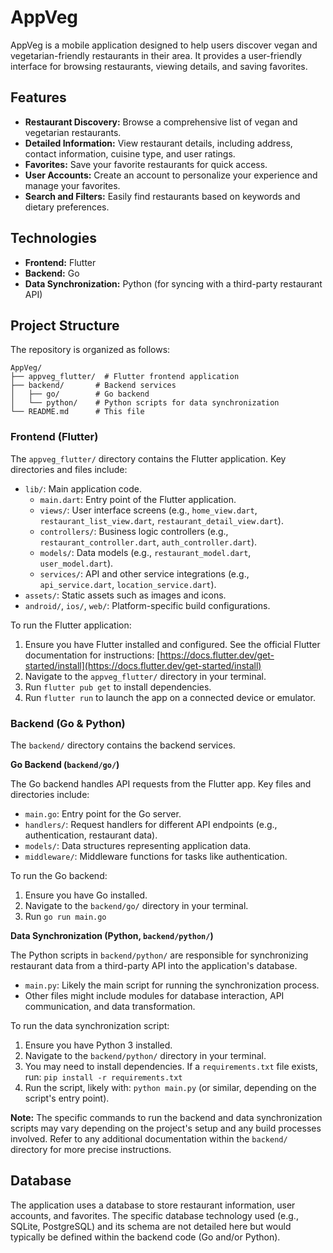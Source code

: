 # AppVeg

AppVeg is a mobile application designed to help users discover vegan and vegetarian-friendly restaurants in their area. 
It provides a user-friendly interface for browsing restaurants, viewing details, and saving favorites.

## Features

- **Restaurant Discovery:**  Browse a comprehensive list of vegan and vegetarian restaurants.
- **Detailed Information:** View restaurant details, including address, contact information, cuisine type, and user ratings.
- **Favorites:** Save your favorite restaurants for quick access.
- **User Accounts:** Create an account to personalize your experience and manage your favorites.
- **Search and Filters:** Easily find restaurants based on keywords and dietary preferences.

## Technologies

- **Frontend:** Flutter 
- **Backend:** Go
- **Data Synchronization:** Python (for syncing with a third-party restaurant API)

## Project Structure

The repository is organized as follows:
```
AppVeg/
├── appveg_flutter/  # Flutter frontend application
├── backend/       # Backend services
│   ├── go/        # Go backend 
│   └── python/    # Python scripts for data synchronization
└── README.md      # This file
```
### Frontend (Flutter)

The `appveg_flutter/` directory contains the Flutter application.  Key directories and files include:

- `lib/`:  Main application code.
    - `main.dart`:  Entry point of the Flutter application.
    - `views/`:  User interface screens (e.g., `home_view.dart`, `restaurant_list_view.dart`, `restaurant_detail_view.dart`).
    - `controllers/`:  Business logic controllers (e.g., `restaurant_controller.dart`, `auth_controller.dart`).
    - `models/`:  Data models (e.g., `restaurant_model.dart`, `user_model.dart`).
    - `services/`:  API and other service integrations (e.g., `api_service.dart`, `location_service.dart`).
- `assets/`:  Static assets such as images and icons.
- `android/`, `ios/`, `web/`: Platform-specific build configurations.

To run the Flutter application:

1. Ensure you have Flutter installed and configured.  See the official Flutter documentation for instructions: [https://docs.flutter.dev/get-started/install](https://docs.flutter.dev/get-started/install)
2. Navigate to the `appveg_flutter/` directory in your terminal.
3. Run `flutter pub get` to install dependencies.
4. Run `flutter run` to launch the app on a connected device or emulator.


### Backend (Go & Python)

The `backend/` directory contains the backend services.

**Go Backend (`backend/go/`)**

The Go backend handles API requests from the Flutter app.  Key files and directories include:

- `main.go`: Entry point for the Go server.
- `handlers/`:  Request handlers for different API endpoints (e.g., authentication, restaurant data).
- `models/`:  Data structures representing application data.
- `middleware/`:  Middleware functions for tasks like authentication.

To run the Go backend:

1. Ensure you have Go installed.
2. Navigate to the `backend/go/` directory in your terminal.
3. Run `go run main.go`

**Data Synchronization (Python, `backend/python/`)**

The Python scripts in `backend/python/` are responsible for synchronizing restaurant data from a third-party API into the application's database.  

- `main.py`:  Likely the main script for running the synchronization process.
-  Other files might include modules for database interaction, API communication, and data transformation.

To run the data synchronization script:

1. Ensure you have Python 3 installed.
2. Navigate to the `backend/python/` directory in your terminal.
3.  You may need to install dependencies. If a `requirements.txt` file exists, run: `pip install -r requirements.txt`
4. Run the script, likely with: `python main.py` (or similar, depending on the script's entry point).

**Note:** The specific commands to run the backend and data synchronization scripts may vary depending on the project's setup and any build processes involved.  Refer to any additional documentation within the `backend/` directory for more precise instructions.

## Database

The application uses a database to store restaurant information, user accounts, and favorites.  The specific database technology used (e.g., SQLite, PostgreSQL) and its schema are not detailed here but would typically be defined within the backend code (Go and/or Python).
